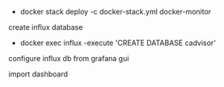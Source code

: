 - docker stack deploy -c docker-stack.yml docker-monitor

create influx database 

- docker exec <containerID> influx -execute 'CREATE DATABASE cadvisor'

configure influx db from grafana gui


import dashboard
